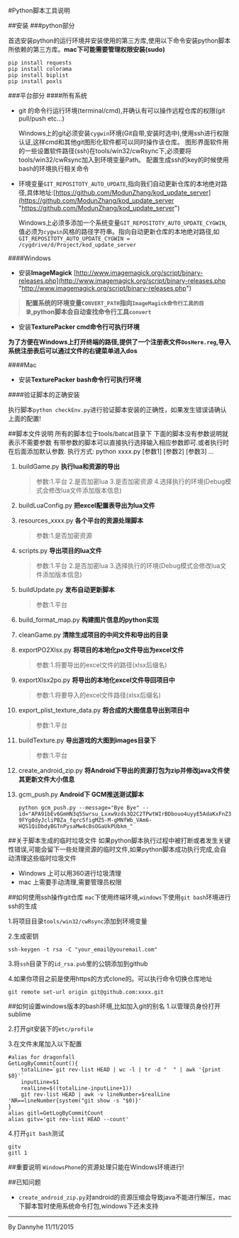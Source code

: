 #Python脚本工具说明

##安装
###python部分

首选安装python的运行环境并安装使用的第三方库,使用以下命令安装python脚本所依赖的第三方库。**mac下可能需要管理权限安装(sudo)**

	pip install requests
	pip install colorama
	pip install biplist
	pip install poxls

###平台部分 
####所有系统

* git 的命令行运行环境(terminal/cmd),并确认有可以操作远程仓库的权限(git pull/push etc...)

	Windows上的git必须安装`cygwin`环境(Git自带,安装时选中),使用ssh进行权限认证,这样cmd和其他git图形化软件都可以同时操作该仓库。
	图形界面软件用的一些设置软件路径(ssh)在tools/win32/cwRsync下,必须要将tools/win32/cwRsync加入到环境变量Path。
	配置生成ssh的key的时候使用bash的环境执行相关命令

* 环境变量`GIT_REPOSITOTY_AUTO_UPDATE`,指向我们自动更新仓库的本地绝对路径,具体地址:[https://github.com/ModunZhang/kod_update_server](https://github.com/ModunZhang/kod_update_server "https://github.com/ModunZhang/kod_update_server")

 
	Windows上必须多添加一个系统变量`GIT_REPOSITOTY_AUTO_UPDATE_CYGWIN`,值必须为`cygwin`风格的路径字符串。指向自动更新仓库的本地绝对路径,如`GIT_REPOSITOTY_AUTO_UPDATE_CYGWIN = /cygdrive/d/Project/kod_update_server`
	



####Windows

* 安装**ImageMagick** [http://www.imagemagick.org/script/binary-releases.php](http://www.imagemagick.org/script/binary-releases.php "http://www.imagemagick.org/script/binary-releases.php")
>**配置系统的环境变量`CONVERT_PATH`指向`ImageMagick命令行工具的目录`,python脚本会自动查找命令行工具`convert`**

* 安装**TexturePacker cmd命令行可执行环境**

**为了方便在Windows上打开终端的路径,提供了一个注册表文件`DosHere.reg`,导入系统注册表后可以通过文件的右键菜单进入dos**

####Mac
* 安装**TexturePacker bash命令行可执行环境**

####验证脚本的正确安装

执行脚本`python checkEnv.py`进行验证脚本安装的正确性，如果发生错误请确认上面的配置!

##脚本文件说明
	所有的脚本位于tools/batcat目录下
	下面的脚本没有参数说明就表示不需要参数
	有带参数的脚本可以直接执行选择输入相应参数即可.或者执行时在后面添加默认参数.
	执行方式:
		python xxxx.py [参数1] [参数2] [参数3] ...
	

1. buildGame.py **执行lua和资源的导出**
	
	> 参数:1.平台  2.是否加密lua  3.是否加密资源  4.选择执行的环境(Debug模式会修改lua文件添加版本信息)
2. buildLuaConfig.py **把excel配置表导出为lua文件**
3. resources_xxxx.py **各个平台的资源处理脚本**
	
	> 参数:1.是否加密资源
4. scripts.py **导出项目的lua文件**
	
	> 参数:1.平台  2.是否加密lua 3.选择执行的环境(Debug模式会修改lua文件添加版本信息)
5. buildUpdate.py **发布自动更新脚本**
	
	> 参数:1.平台
6. build_format_map.py **构建图片信息的python实现**
7. cleanGame.py **清除生成项目的中间文件和导出的目录**
8. exportPO2Xlsx.py **将项目的本地化po文件导出为excel文件**
	
	> 参数:1.将要导出的excel文件的路径(xlsx后缀名)
9. exportXlsx2po.py **将导出的本地化excel文件导回项目中**
	
	> 参数:1.将要导入的excel文件路径(xlsx后缀名)
10. export_plist_texture_data.py **将合成的大图信息导出到项目中**
	
	> 参数:1.平台
11. buildTexture.py **导出游戏的大图到images目录下**
	
	> 参数:1.平台
12. create_android_zip.py **将Android下导出的资源打包为zip并修改java文件使其更新文件大小信息**
13. gcm_push.py **Android下 GCM推送测试脚本**
	
	`python gcm_push.py --message="Bye Bye" --id="APA91bEv6GmHN3q5Swrsu_Lxxw9zds3Q2C2TPwtWIrBDbouo4uyyE5AdaKxFnZ39FYg0dyJcliPBZa_fqrc5figMZ5-M-gMNfWb_VAm6-HQS1QiDbdyBGTnPysaMw4cBsOGaUkPUbkm_"`

##关于脚本生成的临时垃圾文件
如果python脚本执行过程中被打断或者发生关键性错误,可能会留下一些处理资源的临时文件,如果python脚本成功执行完成,会自动清理这些临时垃圾文件

* Windows 上可以用360进行垃圾清理
* mac 上需要手动清理,需要管理员权限

##如何使用ssh操作git仓库
`mac`下使用终端环境,`windows`下使用`git bash`环境进行ssh的生成

1.将项目目录`tools/win32/cwRsync`添加到环境变量

2.生成密钥
	
	ssh-keygen -t rsa -C "your_email@youremail.com"

3.将`ssh`目录下的`id_rsa.pub`里的公钥添加到github

4.如果你项目之前是使用https的方式clone的。可以执行命令切换仓库地址

	git remote set-url origin git@github.com:xxxx.git 

##如何设置windows版本的bash环境,比如加入git的别名
1.以管理员身份打开sublime

2.打开git安装下的`etc/profile`

3.在文件末尾加入以下配置

	#alias for dragonfall
	GetLogByCommitCount(){
  		totalLine=`git rev-list HEAD | wc -l | tr -d "  " | awk '{print $0}'`
  		inputLine=$1
  		realLine=$((totalLine-inputLine+1))
  		git rev-list HEAD | awk -v lineNumber=$realLine 'NR==lineNumber{system("git show -s "$0)}'
	}
	alias gitl=GetLogByCommitCount
	alias gitv='git rev-list HEAD --count'	

4.打开`git bash`测试

	gitv
	gitl 1

##重要说明
`WindowsPhone`的资源处理只能在Windows环境进行!

##已知问题
* `create_android_zip.py`对android的资源压缩会导致java不能进行解压，mac下脚本暂时使用系统命令打包,windows下还未支持

----
By Dannyhe 11/11/2015